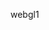 <!--
 * @Description:
 * @Version: 2.0
 * @Author: yangsen
 * @Date: 2022-02-20 16:16:58
 * @LastEditors: yangsen
 * @LastEditTime: 2022-02-20 19:55:21
-->

webgl1
